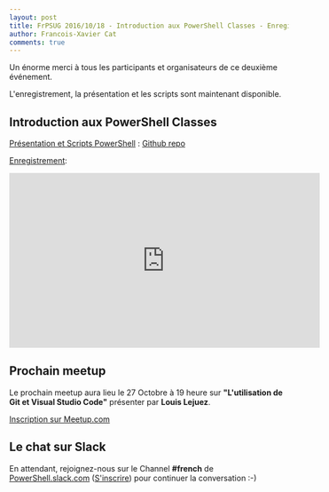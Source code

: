 ```yaml
---
layout: post
title: FrPSUG 2016/10/18 - Introduction aux PowerShell Classes - Enregistrement, présentation et scripts
author: Francois-Xavier Cat
comments: true
---
```


Un énorme merci à tous les participants et organisateurs de ce deuxième événement.

L'enregistrement, la présentation et les scripts sont maintenant disponible.

## Introduction aux PowerShell Classes

<u>Présentation et Scripts PowerShell</u> : [Github repo](https://github.com/FrPSUG/Presentations/tree/master/20161018-Introduction%20aux%20classes%20PowerShell)

<u>Enregistrement</u>:
<iframe width="560" height="315" src="https://www.youtube.com/embed/OuupQjlibAk" frameborder="0" allowfullscreen></iframe>


## Prochain meetup
Le prochain meetup aura lieu le 27 Octobre à 19 heure sur <b>"L'utilisation de Git et Visual Studio Code"</b> présenter par <b>Louis Lejuez</b>.

[Inscription sur Meetup.com](http://www.meetup.com/FrenchPSUG/events/234908952/)

## Le chat sur Slack

En attendant, rejoignez-nous sur le Channel <b>#french</b> de <a href="https://powershell.slack.com/Slack">PowerShell.slack.com</a>  (<a href="http://slack.poshcode.org/">S'inscrire</a>) pour continuer la conversation :-)
